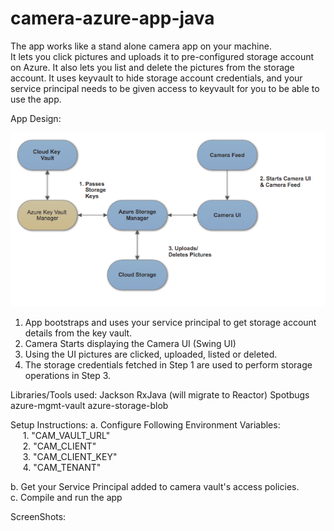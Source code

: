 # camera-azure-app-java
The app works like a stand alone camera app on your machine.  
It lets you click pictures and uploads it to pre-configured storage account on Azure. It also lets you list and delete the pictures from the storage account. 
It uses keyvault to hide storage account credentials, and your service principal needs to be given access to keyvault for you to be able to use the app. 

App Design:

![](https://github.com/g2vinay/camera-azure-app-java/blob/master/design.png)

1. App bootstraps and uses your service principal to get storage account details from the key vault. 
2. Camera Starts displaying the Camera UI (Swing UI) 
3. Using the UI pictures are clicked, uploaded, listed or deleted. 
4. The storage credentials fetched in Step 1 are used to perform storage operations in Step 3. 

 
Libraries/Tools used: 
Jackson 
RxJava (will migrate to Reactor) 
Spotbugs 
azure-mgmt-vault 
azure-storage-blob 


Setup Instructions:
a. Configure Following Environment Variables: <br />
&nbsp;&nbsp;&nbsp;&nbsp;&nbsp;1. "CAM_VAULT_URL" <br />
&nbsp;&nbsp;&nbsp;&nbsp;&nbsp;2. "CAM_CLIENT" <br />
&nbsp;&nbsp;&nbsp;&nbsp;&nbsp;3. "CAM_CLIENT_KEY" <br />
&nbsp;&nbsp;&nbsp;&nbsp;&nbsp;4. "CAM_TENANT" <br />

b. Get your Service Principal added to camera vault's access policies. <br />
c. Compile and run the app 


ScreenShots: 
